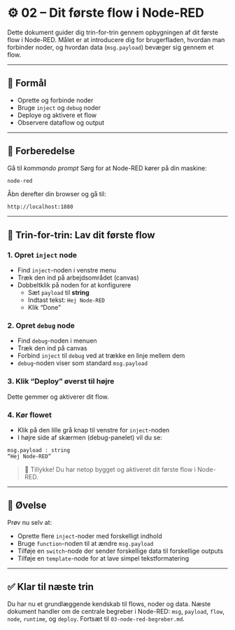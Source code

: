 # ⚙️ 02 – Dit første flow i Node-RED

Dette dokument guider dig trin-for-trin gennem opbygningen af dit første flow i Node-RED. Målet er at introducere dig for brugerfladen, hvordan man forbinder noder, og hvordan data (`msg.payload`) bevæger sig gennem et flow.

---

## 🎯 Formål
- Oprette og forbinde noder
- Bruge `inject` og `debug` noder
- Deploye og aktivere et flow
- Observere dataflow og output

---

## 📂 Forberedelse
Gå til *kommando prompt* Sørg for at Node-RED kører på din maskine:
```bash
node-red
```
Åbn derefter din browser og gå til:
```
http://localhost:1880
```

---

## 🧪 Trin-for-trin: Lav dit første flow

### 1. Opret `inject` node
- Find `inject`-noden i venstre menu
- Træk den ind på arbejdsområdet (canvas)
- Dobbeltklik på noden for at konfigurere
  - Sæt `payload` til **string**
  - Indtast tekst: `Hej Node-RED`
  - Klik “Done”

### 2. Opret `debug` node
- Find `debug`-noden i menuen
- Træk den ind på canvas
- Forbind `inject` til `debug` ved at trække en linje mellem dem
- `debug`-noden viser som standard `msg.payload`

### 3. Klik “Deploy” øverst til højre
Dette gemmer og aktiverer dit flow.

### 4. Kør flowet
- Klik på den lille grå knap til venstre for `inject`-noden
- I højre side af skærmen (debug-panelet) vil du se:
```
msg.payload : string
“Hej Node-RED”
```

> 🎉 Tillykke! Du har netop bygget og aktiveret dit første flow i Node-RED.

---

## 📝 Øvelse
Prøv nu selv at:

- Oprette flere `inject`-noder med forskelligt indhold
- Bruge `function`-noden til at ændre `msg.payload`
- Tilføje en `switch`-node der sender forskellige data til forskellige outputs
- Tilføje en `template`-node for at lave simpel tekstformatering

---

## ✅ Klar til næste trin
Du har nu et grundlæggende kendskab til flows, noder og data. Næste dokument handler om de centrale begreber i Node-RED: `msg`, `payload`, `flow`, `node`, `runtime`, og `deploy`. Fortsæt til `03-node-red-begreber.md`.

